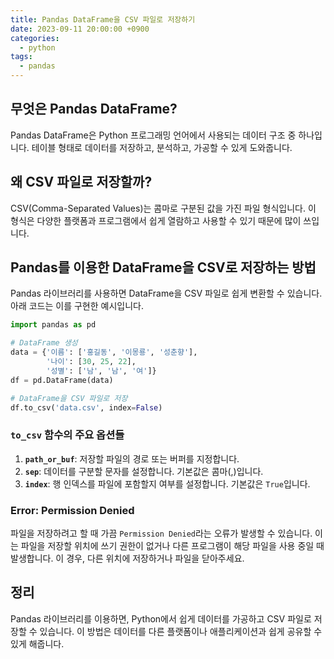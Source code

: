 ```yaml
---
title: Pandas DataFrame을 CSV 파일로 저장하기
date: 2023-09-11 20:00:00 +0900
categories:
  - python
tags:
  - pandas
---
```


## 무엇은 Pandas DataFrame?

Pandas DataFrame은 Python 프로그래밍 언어에서 사용되는 데이터 구조 중 하나입니다. 테이블 형태로 데이터를 저장하고, 분석하고, 가공할 수 있게 도와줍니다.

## 왜 CSV 파일로 저장할까?

CSV(Comma-Separated Values)는 콤마로 구분된 값을 가진 파일 형식입니다. 이 형식은 다양한 플랫폼과 프로그램에서 쉽게 열람하고 사용할 수 있기 때문에 많이 쓰입니다.

## Pandas를 이용한 DataFrame을 CSV로 저장하는 방법

Pandas 라이브러리를 사용하면 DataFrame을 CSV 파일로 쉽게 변환할 수 있습니다. 아래 코드는 이를 구현한 예시입니다.

```python
import pandas as pd

# DataFrame 생성
data = {'이름': ['홍길동', '이몽룡', '성춘향'],
        '나이': [30, 25, 22],
        '성별': ['남', '남', '여']}
df = pd.DataFrame(data)

# DataFrame을 CSV 파일로 저장
df.to_csv('data.csv', index=False)
```

### `to_csv` 함수의 주요 옵션들

1. **`path_or_buf`**: 저장할 파일의 경로 또는 버퍼를 지정합니다.
2. **`sep`**: 데이터를 구분할 문자를 설정합니다. 기본값은 콤마(,)입니다.
3. **`index`**: 행 인덱스를 파일에 포함할지 여부를 설정합니다. 기본값은 `True`입니다. 

### Error: Permission Denied

파일을 저장하려고 할 때 가끔 `Permission Denied`라는 오류가 발생할 수 있습니다. 이는 파일을 저장할 위치에 쓰기 권한이 없거나 다른 프로그램이 해당 파일을 사용 중일 때 발생합니다. 이 경우, 다른 위치에 저장하거나 파일을 닫아주세요.

## 정리

Pandas 라이브러리를 이용하면, Python에서 쉽게 데이터를 가공하고 CSV 파일로 저장할 수 있습니다. 이 방법은 데이터를 다른 플랫폼이나 애플리케이션과 쉽게 공유할 수 있게 해줍니다.